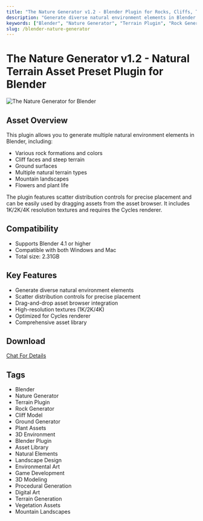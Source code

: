 ```yaml
---
title: "The Nature Generator v1.2 - Blender Plugin for Rocks, Cliffs, Terrain & Plants"
description: "Generate diverse natural environment elements in Blender including rocks, cliffs, ground, mountains, flowers, and plants. Use scatter distribution controls and drag-and-drop assets from the asset browser."
keywords: ["Blender", "Nature Generator", "Terrain Plugin", "Rock Generator", "Cliff Model", "Ground Generator", "Plant Assets", "3D Environment", "Blender Plugin", "Asset Library"]
slug: /blender-nature-generator
---
```


# The Nature Generator v1.2 - Natural Terrain Asset Preset Plugin for Blender

![The Nature Generator for Blender](https://www.gfxcamp.com/wp-content/uploads/2025/09/The-Nature-Generator-Blender.jpg)

## Asset Overview

This plugin allows you to generate multiple natural environment elements in Blender, including:

- Various rock formations and colors
- Cliff faces and steep terrain
- Ground surfaces
- Multiple natural terrain types
- Mountain landscapes
- Flowers and plant life

The plugin features scatter distribution controls for precise placement and can be easily used by dragging assets from the asset browser. It includes 1K/2K/4K resolution textures and requires the Cycles renderer.

## Compatibility

- Supports Blender 4.1 or higher
- Compatible with both Windows and Mac
- Total size: 2.31GB

## Key Features

- Generate diverse natural environment elements
- Scatter distribution controls for precise placement
- Drag-and-drop asset browser integration
- High-resolution textures (1K/2K/4K)
- Optimized for Cycles renderer
- Comprehensive asset library

## Download
[Chat For Details](https://wa.me/8613237610083)

## Tags

- Blender
- Nature Generator
- Terrain Plugin
- Rock Generator
- Cliff Model
- Ground Generator
- Plant Assets
- 3D Environment
- Blender Plugin
- Asset Library
- Natural Elements
- Landscape Design
- Environmental Art
- Game Development
- 3D Modeling
- Procedural Generation
- Digital Art
- Terrain Generation
- Vegetation Assets
- Mountain Landscapes